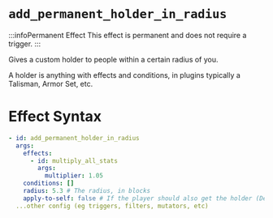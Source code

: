# `add_permanent_holder_in_radius`
:::infoPermanent Effect
This effect is permanent and does not require a trigger.
:::

Gives a custom holder to people within a certain radius of you.

A holder is anything with effects and conditions, in plugins typically a Talisman, Armor Set, etc.

# Effect Syntax
```yaml
- id: add_permanent_holder_in_radius
  args:
    effects: 
      - id: multiply_all_stats
        args:
          multiplier: 1.05
    conditions: []
    radius: 5.3 # The radius, in blocks
    apply-to-self: false # If the player should also get the holder (Defaults to false)
  ...other config (eg triggers, filters, mutators, etc)
```
